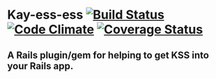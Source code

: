 # Kay-ess-ess [![Build Status](https://travis-ci.org/plasticine/kayessess.png)](https://travis-ci.org/plasticine/kayessess) [![Code Climate](https://codeclimate.com/github/plasticine/kayessess.png)](https://codeclimate.com/github/plasticine/kayessess) [![Coverage Status](https://coveralls.io/repos/plasticine/kayessess/badge.png)](https://coveralls.io/r/plasticine/kayessess)

## A Rails plugin/gem for helping to get KSS into your Rails app.
